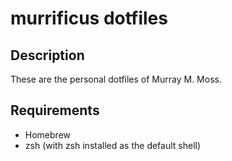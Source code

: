 # murrificus dotfiles

## Description

These are the personal dotfiles of Murray M. Moss.

## Requirements

* Homebrew
* zsh (with zsh installed as the default shell) 
